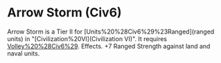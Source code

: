 # Arrow Storm (Civ6)

Arrow Storm is a Tier II for [Units%20%28Civ6%29%23Ranged](ranged units) in "[Civilization%20VI](Civilization VI)". It requires [Volley%20%28Civ6%29](Volley).
Effects.
+7 Ranged Strength against land and naval units.